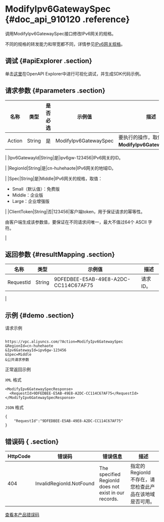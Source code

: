 # ModifyIpv6GatewaySpec {#doc_api_910120 .reference}

调用ModifyIpv6GatewaySpec接口修改IPv6网关的规格。

不同的规格的转发能力和带宽都不同，详情参见[IPv6网关规格](~~98926~~)。

## 调试 {#apiExplorer .section}

单击[这里](https://api.aliyun.com/#product=Vpc&api=ModifyIpv6GatewaySpec)在OpenAPI Explorer中进行可视化调试，并生成SDK代码示例。

## 请求参数 {#parameters .section}

|名称|类型|是否必选|示例值|描述|
|--|--|----|---|--|
|Action|String|是|ModifyIpv6GatewaySpec|要执行的操作，取值：**ModifyIpv6GatewaySpec**。

 |
|Ipv6GatewayId|String|是|ipv6gw-123456|IPv6网关的ID。

 |
|RegionId|String|是|cn-huhehaote|IPv6网关的地域ID。

 |
|Spec|String|是|Middle|IPv6网关的规格，取值：

 -   Small（默认值）：免费版
-   Middle：企业版
-   Large：企业增强版

 |
|ClientToken|String|否|123456|客户端token，用于保证请求的幂等性。

 由客户端生成该参数值，要保证在不同请求间唯一，最大不值过64个 ASCII 字符。

 |

## 返回参数 {#resultMapping .section}

|名称|类型|示例值|描述|
|--|--|---|--|
|RequestId|String|9DFEDBEE-E5AB-49E8-A2DC-CC114C67AF75|请求ID。

 |

## 示例 {#demo .section}

请求示例

``` {#request_demo}

https://vpc.aliyuncs.com/?Action=ModifyIpv6GatewaySpec
&RegionId=cn-huhehaote
&Ipv6GatewayId=ipv6gw-123456
&Spec=Middle
&公共请求参数

```

正常返回示例

`XML` 格式

``` {#xml_return_success_demo}
<ModifyIpv6GatewaySpecResponse>
  <RequestId>9DFEDBEE-E5AB-49E8-A2DC-CC114C67AF75</RequestId>
</ModifyIpv6GatewaySpecResponse>

```

`JSON` 格式

``` {#json_return_success_demo}
{
	"RequestId":"9DFEDBEE-E5AB-49E8-A2DC-CC114C67AF75"
}
```

## 错误码 { .section}

|HttpCode|错误码|错误信息|描述|
|--------|---|----|--|
|404|InvalidRegionId.NotFound|The specified RegionId does not exist in our records.|指定的 RegionId 不存在，请您检查此产品在该地域是否可用。|

[查看本产品错误码](https://error-center.aliyun.com/status/product/Vpc)

